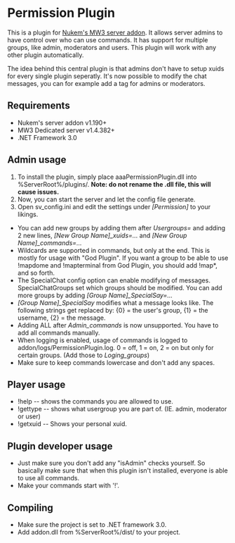 Permission Plugin
================

This is a plugin for [Nukem's MW3 server addon](http://www.itsmods.com/forum/Thread-Release-MW3-Server-Addon--7734.html). It allows server admins to have control over who can use commands. It has support for multiple groups, like admin, moderators and users. This plugin will work with any other plugin automatically.

The idea behind this central plugin is that admins don't have to setup xuids for every single plugin seperatly.
It's now possible to modify the chat messages, you can for example add a tag for admins or moderators.

Requirements
------------
- Nukem's server addon v1.190+
- MW3 Dedicated server v1.4.382+
- .NET Framework 3.0


Admin usage
-----------
1. To install the plugin, simply place aaaPermissionPlugin.dll into %ServerRoot%/plugins/. **Note: do not rename the .dll file, this will cause issues.** 
2. Now, you can start the server and let the config file generate. 
3. Open sv_config.ini and edit the settings under *[Permission]* to your likings. 

- You can add new groups by adding them after *Usergroups=* and adding 2 new lines, *[New Group Name]_xuids=...* and *[New Group Name]_commands=...* 
- Wildcards are supported in commands, but only at the end. This is mostly for usage with "God Plugin". If you want a group to be able to use !mapdome and !mapterminal from God Plugin, you should add !map*, and so forth.
- The SpecialChat config option can enable modifying of messages. SpecialChatGroups set which groups should be modified. You can add more groups by adding *[Group Name]_SpecialSay=...*
- *[Group Name]_SpecialSay* modifies what a message looks like. The following strings get replaced by: {0} = the user's group, {1} = the username, {2} = the message.
- Adding ALL after *Admin_commands* is now unsupported. You have to add all commands manually. 
- When logging is enabled, usage of commands is logged to addon/logs/PermissionPlugin.log. 0 = off, 1 = on, 2 = on but only for certain groups. (Add those to *Loging_groups*)
- Make sure to keep commands lowercase and don't add any spaces.

Player usage
-----------
- !help -- shows the commands you are allowed to use.
- !gettype -- shows what usergroup you are part of. (IE. admin, moderator or user)
- !getxuid -- Shows your personal xuid.


Plugin developer usage
----------------------
- Just make sure you don't add any "isAdmin" checks yourself. So basically make sure that when this plugin isn't installed, everyone is able to use all commands.
- Make your commands start with '!'.

Compiling
---------
- Make sure the project is set to .NET framework 3.0.
- Add addon.dll from %ServerRoot%/dist/ to your project.